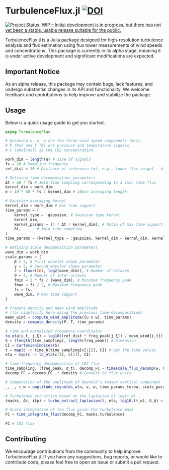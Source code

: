 


# TurbulenceFlux.jl  [![DOI](https://zenodo.org/badge/733581341.svg)](https://doi.org/10.5281/zenodo.15310755)

[![Project Status: WIP – Initial development is in progress, but there has not yet been a stable, usable release suitable for the public.](https://www.repostatus.org/badges/latest/wip.svg)](https://www.repostatus.org/#wip)

TurbulenceFlux.jl is a Julia package designed for high-resolution turbulence analysis and flux estimation using flux tower measurements of wind speeds and concentrations. This package is currently in its alpha stage, meaning it is under active development and significant modifications are expected.

## Important Notice

As an alpha release, this package may contain bugs, lack features, and undergo substantial changes in its API and functionality. We welcome feedback and contributions to help improve and stabilize the package.

## Usage

Below is a quick usage guide to get you started.

```julia
using TurbulenceFlux

# Assuming u, v, w are the three wind speed components (m/s),
# P (Pa) and T (K) are pressure and temperature signals,
# C (umol/mol) is the CO2 concentration

work_dim = length(u) # size of signals
fs = 20 # Sampling frequency
ref_dist = 10 # Distance of reference (m), e.g., tower flux height - displacement height

# Defining time decomposition parameters
Δt = 60 * fs # 1min time sampling corresponding to a 1min time flux
kernel_dim = work_dim
σ = 10 * 60 * fs / kernel_dim # 10min averaging length

# Gaussian averaging kernel
kernel_dim = work_dim # max time support
time_params = (
    kernel_type = :gaussian, # Gaussian type kernel
    kernel_dim,
    kernel_params = [4 * Δt / kernel_dim], # Ratio of max time support.
    Δt,       # 1min time sampling
)
time_params = (kernel_type = :gaussian, kernel_dim = kernel_dim, kernel_params = [σ], Δt = Δt)

# Defining scale decomposition parameters
wave_dim = work_dim
scale_params = (
    β = 2, # First wavelet shape parameter
    γ = 3, # Second wavelet shape parameter
    J = floor(Int, log2(wave_dim)), # Number of octaves
    Q = 4, # Number of inter-octaves
    fmin = 2 * fs / (wave_dim), # Minimum frequency peak
    fmax = fs / 2, # Maximum Frequency peak
    fs = fs,
    wave_dim, # max time support
)

# Prepare density and mean wind amplitude
# (for simplicity here using the previous time-decomposition)
mean_wind = compute_wind_amplitude([u v w], time_params)
density = compute_density(P, T, time_params)

# time and normalized frequency coordinates
to_eta(i_t, j_ξ) = log10((ref_dist * freq_peak[j_ξ]) / mean_wind[i_t]) # ∼ log(ref_dist/eddy_dim)
S = (length(time_sampling), length(freq_peak)) # Dimension
CI = CartesianIndices(S)
t = map(c -> time_h[time_sampling[c[1]]], CI) # get the time values
eta = map(c -> to_eta(c[1], c[2]), CI)

# time-frequency decomposition of CO2 flux
time_sampling, (freq_peak, σ_t), decomp_FC = timescale_flux_decomp(w, C, time_params, scale_params)
decomp_FC = decomp_FC .* density # Convert to flux units

# Computation of the amplitude of Reynold's tensor vertical component τ_w
_, _, τ_w = amplitude_reynolds_w(u, v, w, time_params_turbu, scale_params)

# Turbulence extraction based on the laplacian of log(τ_w)
(masks, Δτ, itp) = turbu_extract_laplacian(t, eta, log10.(τ_w), δ_Δτ = 1, δ_τ = 1e-3)

# Scale integration of the flux given the turbulence mask
FC = time_integrate_flux(decomp_FC, masks.turbulence)

FC # CO2 flux
```

## Contributing

We encourage contributions from the community to help improve TurbulenceFlux.jl. If you have any suggestions, bug reports, or would like to contribute code, please feel free to open an issue or submit a pull request.
